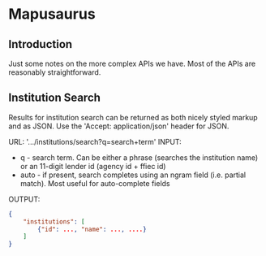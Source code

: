 Mapusaurus
=======

## Introduction

Just some notes on the more complex APIs we have. Most of the APIs are 
reasonably straightforward. 



## Institution Search

Results for institution search can be returned as both nicely styled markup
and as JSON. Use the 'Accept: application/json' header for JSON.

URL: '.../institutions/search?q=search+term'
INPUT:

* q - search term. Can be either a phrase (searches the institution name) or
  an 11-digit lender id (agency id + ffiec id)
* auto - if present, search completes using an ngram field (i.e. partial
  match). Most useful for auto-complete fields

OUTPUT:
```json
{
    "institutions": [
        {"id": ..., "name": ..., ....}
    ]
}
```
